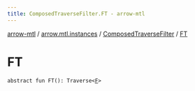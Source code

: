 ```yaml
---
title: ComposedTraverseFilter.FT - arrow-mtl
---
```


[arrow-mtl](../../index.html) / [arrow.mtl.instances](../index.html) / [ComposedTraverseFilter](index.html) / [FT](./-f-t.html)

# FT

`abstract fun FT(): Traverse<`[`F`](index.html#F)`>`